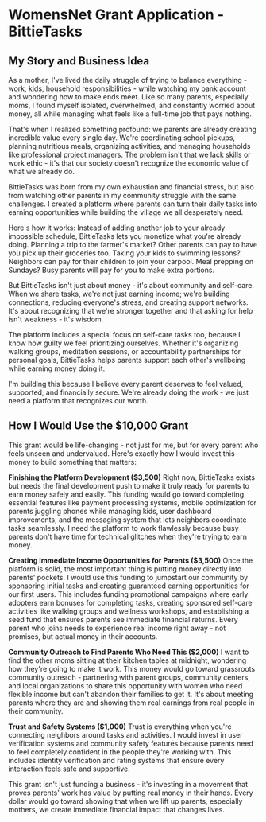 # WomensNet Grant Application - BittieTasks

## My Story and Business Idea

As a mother, I've lived the daily struggle of trying to balance everything - work, kids, household responsibilities - while watching my bank account and wondering how to make ends meet. Like so many parents, especially moms, I found myself isolated, overwhelmed, and constantly worried about money, all while managing what feels like a full-time job that pays nothing.

That's when I realized something profound: we parents are already creating incredible value every single day. We're coordinating school pickups, planning nutritious meals, organizing activities, and managing households like professional project managers. The problem isn't that we lack skills or work ethic - it's that our society doesn't recognize the economic value of what we already do.

BittieTasks was born from my own exhaustion and financial stress, but also from watching other parents in my community struggle with the same challenges. I created a platform where parents can turn their daily tasks into earning opportunities while building the village we all desperately need.

Here's how it works: Instead of adding another job to your already impossible schedule, BittieTasks lets you monetize what you're already doing. Planning a trip to the farmer's market? Other parents can pay to have you pick up their groceries too. Taking your kids to swimming lessons? Neighbors can pay for their children to join your carpool. Meal prepping on Sundays? Busy parents will pay for you to make extra portions.

But BittieTasks isn't just about money - it's about community and self-care. When we share tasks, we're not just earning income; we're building connections, reducing everyone's stress, and creating support networks. It's about recognizing that we're stronger together and that asking for help isn't weakness - it's wisdom.

The platform includes a special focus on self-care tasks too, because I know how guilty we feel prioritizing ourselves. Whether it's organizing walking groups, meditation sessions, or accountability partnerships for personal goals, BittieTasks helps parents support each other's wellbeing while earning money doing it.

I'm building this because I believe every parent deserves to feel valued, supported, and financially secure. We're already doing the work - we just need a platform that recognizes our worth.

## How I Would Use the $10,000 Grant

This grant would be life-changing - not just for me, but for every parent who feels unseen and undervalued. Here's exactly how I would invest this money to build something that matters:

**Finishing the Platform Development ($3,500)**
Right now, BittieTasks exists but needs the final development push to make it truly ready for parents to earn money safely and easily. This funding would go toward completing essential features like payment processing systems, mobile optimization for parents juggling phones while managing kids, user dashboard improvements, and the messaging system that lets neighbors coordinate tasks seamlessly. I need the platform to work flawlessly because busy parents don't have time for technical glitches when they're trying to earn money.

**Creating Immediate Income Opportunities for Parents ($3,500)**
Once the platform is solid, the most important thing is putting money directly into parents' pockets. I would use this funding to jumpstart our community by sponsoring initial tasks and creating guaranteed earning opportunities for our first users. This includes funding promotional campaigns where early adopters earn bonuses for completing tasks, creating sponsored self-care activities like walking groups and wellness workshops, and establishing a seed fund that ensures parents see immediate financial returns. Every parent who joins needs to experience real income right away - not promises, but actual money in their accounts.

**Community Outreach to Find Parents Who Need This ($2,000)**
I want to find the other moms sitting at their kitchen tables at midnight, wondering how they're going to make it work. This money would go toward grassroots community outreach - partnering with parent groups, community centers, and local organizations to share this opportunity with women who need flexible income but can't abandon their families to get it. It's about meeting parents where they are and showing them real earnings from real people in their community.

**Trust and Safety Systems ($1,000)**
Trust is everything when you're connecting neighbors around tasks and activities. I would invest in user verification systems and community safety features because parents need to feel completely confident in the people they're working with. This includes identity verification and rating systems that ensure every interaction feels safe and supportive.

This grant isn't just funding a business - it's investing in a movement that proves parents' work has value by putting real money in their hands. Every dollar would go toward showing that when we lift up parents, especially mothers, we create immediate financial impact that changes lives.